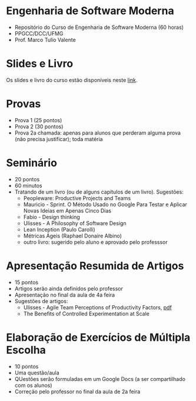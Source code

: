 # Engenharia de Software Moderna

* Repositório do Curso de Engenharia de Software Moderna (60 horas)
* PPGCC/DCC/UFMG
* Prof. Marco Tulio Valente

# Slides e Livro

Os slides e livro do curso estão disponíveis neste [link](https://engsoftmoderna.info).

# Provas

* Prova 1 (25 pontos)
* Prova 2 (30 pontos)
* Prova 2a chamada: apenas para alunos que perderam alguma prova (não precisa justificar); toda matéria

# Seminário

* 20 pontos
* 60 minutos
* Tratando de um livro (ou de alguns capítulos de um livro). Sugestões:
  * Peopleware: Productive Projects and Teams
  * Mauricio - Sprint. O Método Usado no Google Para Testar e Aplicar Novas Ideias em Apenas Cinco Dias
  * Fabio - Design thinking
  * Ulisses - A Philosophy of Software Design
  * Lean Inception (Paulo Carolli)
  * Métricas Ágeis (Raphael Donaire Albino)
  * outro livro: sugerido pelo aluno e aprovado pelo professsor

# Apresentação Resumida de Artigos

* 15 pontos
* Artigos serão ainda definidos pelo professor
* Apresentação no final da aula de 4a feira
* Sugestões de artigos:
  * Ulisses - Agile Team Perceptions of Productivity Factors, [pdf](https://www.ime.usp.br/~kon/papers/Agile11.pdf) 
  * The Benefits of Controlled Experimentation at Scale
  
# Elaboração de Exercícios de Múltipla Escolha

* 10 pontos
* Uma questão/aula
* QUestões serão formuladas em um Google Docs (a ser compartilhado com os alunos)
* Correção pelo professor no final da aula de 2a feira


